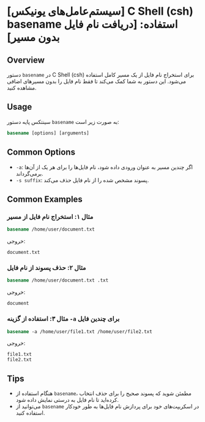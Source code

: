 # [سیستم‌عامل‌های یونیکس] C Shell (csh) basename استفاده: [دریافت نام فایل بدون مسیر]

## Overview
دستور `basename` در C Shell (csh) برای استخراج نام فایل از یک مسیر کامل استفاده می‌شود. این دستور به شما کمک می‌کند تا فقط نام فایل را بدون مسیرهای اضافی مشاهده کنید.

## Usage
سینتکس پایه دستور `basename` به صورت زیر است:

```csh
basename [options] [arguments]
```

## Common Options
- `-a`: اگر چندین مسیر به عنوان ورودی داده شود، نام فایل‌ها را برای هر یک از آن‌ها برمی‌گرداند.
- `-s suffix`: پسوند مشخص شده را از نام فایل حذف می‌کند.

## Common Examples
### مثال ۱: استخراج نام فایل از مسیر
```csh
basename /home/user/document.txt
```
خروجی:
```
document.txt
```

### مثال ۲: حذف پسوند از نام فایل
```csh
basename /home/user/document.txt .txt
```
خروجی:
```
document
```

### مثال ۳: استفاده از گزینه `-a` برای چندین فایل
```csh
basename -a /home/user/file1.txt /home/user/file2.txt
```
خروجی:
```
file1.txt
file2.txt
```

## Tips
- هنگام استفاده از `basename`، مطمئن شوید که پسوند صحیح را برای حذف انتخاب کرده‌اید تا نام فایل به درستی نمایش داده شود.
- می‌توانید از `basename` در اسکریپت‌های خود برای پردازش نام فایل‌ها به طور خودکار استفاده کنید.
